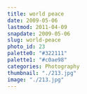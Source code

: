 ```yaml
---
title: world peace
date: 2009-05-06
lastmod: 2011-04-09
snapdate: 2009-05-06
slug: world-peace
photo_id: 23
palette0: "#322111"
palette1: "#c0ae98"
categories: Photography
thumbnail: "./213.jpg"
image: "./213.jpg"
---
```

